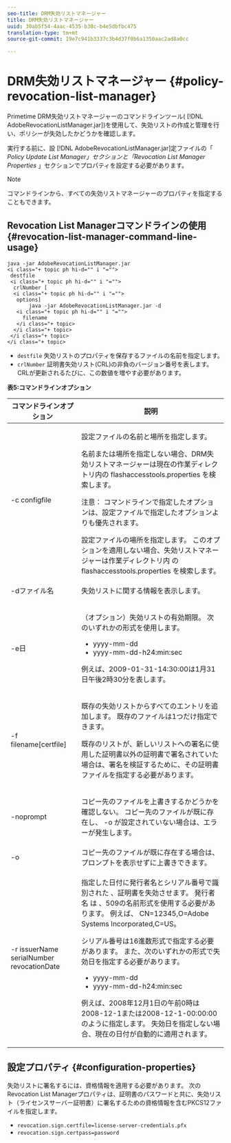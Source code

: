 ```yaml
---
seo-title: DRM失効リストマネージャー
title: DRM失効リストマネージャー
uuid: 30ab5f54-4aac-4535-b30c-b4e5dbfbc475
translation-type: tm+mt
source-git-commit: 19e7c941b3337c3b4d37f0b6a1350aac2ad8a0cc

---
```



# DRM失効リストマネージャー {#policy-revocation-list-manager}

Primetime DRM失効リストマネージャーのコマンドラインツール( [!DNL AdobeRevocationListManager.jar])を使用して、失効リストの作成と管理を行い、ポリシーが失効したかどうかを確認します。

実行する前に、設 [!DNL AdobeRevocationListManager.jar]定ファイルの「 *Policy Update List Manager」セクションと「Revocation List Manager Properties* 」セクションでプロパティを設定する必要があります。

>[!NOTE]
>
>コマンドラインから、すべての失効リストマネージャーのプロパティを指定することもできます。

## Revocation List Managerコマンドラインの使用 {#revocation-list-manager-command-line-usage}

```
java -jar AdobeRevocationListManager.jar 
<i class="+ topic ph hi-d="" i "="">
 destfile 
 <i class="+ topic ph hi-d="" i "="">
  crlNumber [
  <i class="+ topic ph hi-d="" i "="">
   options] 
       java -jar AdobeRevocationListManager.jar -d 
   <i class="+ topic ph hi-d="" i "="">
     filename
   </i class="+ topic>
  </i class="+ topic>
 </i class="+ topic>
</i class="+ topic>
```

* `destfile` 失効リストのプロパティを保存するファイルの名前を指定します。
* `crlNumber` 証明書失効リスト(CRL)の非負のバージョン番号を表します。 CRLが更新されるたびに、この数値を増やす必要があります。

**表5:コマンドラインオプション**

<table frame="all" colsep="1" rowsep="1" class="+ topic/table adobe-d/table " id="table_a3y_wqy_n4">  
 <thead class="- topic/thead "> 
  <tr rowsep="1" class="- topic/row "> 
   <th colname="1" class="- topic/entry entry"> コマンドラインオプション </th> 
   <th colname="2" class="- topic/entry entry"> 説明 </th> 
  </tr> 
 </thead>
 <tbody class="- topic/tbody "> 
  <tr rowsep="1" class="- topic/row "> 
   <td colname="1" class="- topic/entry "><span class="+ topic/ph pr-d/codeph codeph">-c configfile</span> </td> 
   <td colname="2" class="- topic/entry "><p class="- topic/p ">設定ファイルの名前と場所を指定します。 </p><p class="- topic/p ">名前または場所を指定しない場合、DRM失効リストマネージャーは現在の作業ディレクトリ内の <span class="filepath"> flashaccesstools.properties</span> を検索します。 </p><p>注意： コマンドラインで指定したオプションは、設定ファイルで指定したオプションよりも優先されます。 </p>設定ファイルの場所を指定します。 このオプションを適用しない場合、失効リストマネージャーは作業ディレクトリ内 <span class="filepath"> のflashaccesstools.properties</span> を検索します。 </td> 
  </tr> 
  <tr rowsep="1" class="- topic/row "> 
   <td colname="1" class="- topic/entry "><span class="+ topic/ph pr-d/codeph codeph">-dファイル名</span> </td> 
   <td colname="2" class="- topic/entry "> <p class="- topic/p ">失効リストに関する情報を表示します。 </p> </td> 
  </tr> 
  <tr rowsep="1" class="- topic/row "> 
   <td colname="1" class="- topic/entry "><span class="+ topic/ph pr-d/codeph codeph">-e日</span> </td> 
   <td colname="2" class="- topic/entry "> <p class="- topic/p ">（オプション）失効リストの有効期限。 次のいずれかの形式を使用します。 
     <ul id="ul_2C89F8183C3647C593CB67576D9DED07"> 
      <li id="li_A866F6CBCB464193A119A6609C8F3B2A"><span class="+ topic/ph pr-d/codeph codeph">yyyy-mm-dd</span> </li> 
      <li id="li_B5F9F6C995E64464838DDE447848F707"><span class="+ topic/ph pr-d/codeph codeph">yyyy-mm-dd-h24:min:sec</span> </li> 
     </ul>例えば、2009-01-31-14:30:00は1月31日午後2時30分を表します。 </p> </td> 
  </tr> 
  <tr rowsep="1" class="- topic/row "> 
   <td colname="1" class="- topic/entry "><span class="codeph">-f filename[certfile]</span> </td> 
   <td colname="2" class="- topic/entry "> <p>既存の失効リストからすべてのエントリを追加します。 既存のファイルは1つだけ指定できます。 </p> <p class="- topic/p ">既存のリストが、新しいリストへの署名に使用した証明書以外の証明書で署名されていた場合は、署名を検証するために、その証明書ファイルを指定する必要があります。 </p> </td> 
  </tr> 
  <tr rowsep="1" class="- topic/row "> 
   <td colname="1" class="- topic/entry "><span class="codeph"> -noprompt</span> </td> 
   <td colname="2" class="- topic/entry "> <p class="- topic/p ">コピー先のファイルを上書きするかどうかを確認しない。 コピー先のファイルが既に存在し、 <span class="codeph"> -o</span> が設定されていない場合は、エラーが発生します。 </p> </td> 
  </tr> 
  <tr rowsep="1" class="- topic/row "> 
   <td colname="1" class="- topic/entry "><span class="codeph"> -o</span> </td> 
   <td colname="2" class="- topic/entry "> コピー先のファイルが既に存在する場合は、プロンプトを表示せずに上書きできます。 </td> 
  </tr> 
  <tr rowsep="0" class="- topic/row "> 
   <td colname="1" class="- topic/entry "><span class="codeph">-r issuerName serialNumber revocationDate</span> </td> 
   <td colname="2" class="- topic/entry "> <p class="- topic/p ">指定した日付に発行者名とシリアル番号で識 <span class="codeph"> 別された</span><span class="codeph"></span> 、証明書を失効させます。 発行者名 <span class="codeph"> は</span> 、509の名前形式を使用する必要があります。 例えば、 <span class="codeph"> CN=12345,O=Adobe Systems Incorporated,C=US</span>。 </p> <p>シリアル番号は16進数形式で指定する必要があります。 また、次のいずれかの形式で失効日を指定する必要があります。 
     <ul id="ul_1524FBC6818248F3A2B271243E649400"> 
      <li id="li_BC618EA2332D42A59B1B5434CAFFD2AF"><span class="+ topic/ph pr-d/codeph codeph">yyyy-mm-dd</span> </li> 
      <li id="li_97F77810D20C4CF2944EFCFF5DFAE467"><span class="+ topic/ph pr-d/codeph codeph">yyyy-mm-dd-h24:min:sec</span> </li> 
     </ul>例えば、2008年12月1日の午前0時は2008-12-1または2008-12-1-00:00:00のように指定します。 失効日を指定しない場合、現在の日付が自動的に適用されます。 </p> </td> 
  </tr> 
 </tbody> 
</table>

## 設定プロパティ {#configuration-properties}

失効リストに署名するには、資格情報を適用する必要があります。 次のRevocation List Managerプロパティは、証明書のパスワードと共に、失効リスト（ライセンスサーバー証明書）に署名するための資格情報を含むPKCS12ファイルを指定します。

* `revocation.sign.certfile=license-server-credentials.pfx`
* `revocation.sign.certpass=password`